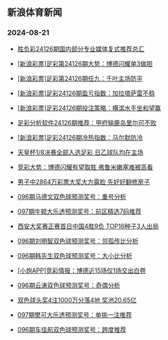 ## 新浪体育新闻 
### 2024-08-21

+ [胜负彩24126期国内部分专业媒体复式推荐总汇](https://sports.sina.com.cn/l/2024-08-20/doc-inckfuvs8997713.shtml)

+ [[新浪彩票]足彩第24126期大势：博德闪耀单3做胆](https://sports.sina.com.cn/l/2024-08-20/doc-inckfuvu5768291.shtml)

+ [[新浪彩票]足彩第24126期任九：千叶主场防平](https://sports.sina.com.cn/l/2024-08-20/doc-inckfuvq0624152.shtml)

+ [[新浪彩票]足彩24126期盈亏指数：加拉塔萨雷不稳](https://sports.sina.com.cn/l/2024-08-20/doc-inckfuvq0624836.shtml)

+ [[新浪彩票]足彩24126期投注策略：横滨水手坐和望赢](https://sports.sina.com.cn/l/2024-08-20/doc-inckfuvn3860066.shtml)

+ [足彩分析软件24126期推荐：甲府输鹿岛里尔可不败](https://sports.sina.com.cn/l/2024-08-20/doc-inckfuvn3860400.shtml)

+ [[新浪彩票]足彩24126期冷热指数：马尔默防冷](https://sports.sina.com.cn/l/2024-08-20/doc-inckhfmk0460999.shtml)

+ [天皇杯1/8决赛全部入选足彩 日乙球队均在主场](https://sports.sina.com.cn/l/2024-08-20/doc-inckhfmk0459007.shtml)

+ [竞彩大势：博德闪耀有望取胜 弗鲁米嫩塞难被高看](https://sports.sina.com.cn/l/2024-08-20/doc-inckfzcq8885478.shtml)

+ [男子中2864万彩票大奖大方露脸 先好好翻修房子](https://sports.sina.com.cn/l/2024-08-20/doc-inckfuvq0622078.shtml)

+ [096期马德文双色球预测奖号：重号分析](https://sports.sina.com.cn/l/2024-08-20/doc-inckhmte3616590.shtml)

+ [097期牛顿大乐透预测奖号：前区精选7码推荐](https://sports.sina.com.cn/l/2024-08-20/doc-inckhmth0375607.shtml)

+ [西安大奖赛正赛首日中国4胜9负 TOP16种子3人出局](https://sports.sina.com.cn/others/snooker/2024-08-20/doc-inckfqpw5868320.shtml)

+ [096期刘明智双色球预测奖号：邻孤传比分析](https://sports.sina.com.cn/l/2024-08-20/doc-inckhmth0382627.shtml)

+ [096期韩先生双色球预测奖号：大小比分析](https://sports.sina.com.cn/l/2024-08-20/doc-inckhrze0258686.shtml)

+ [[小炮APP]竞彩情报：博德近15场仅1场交出白卷](https://sports.sina.com.cn/l/2024-08-20/doc-inckfzcs5692277.shtml)

+ [096期云涛双色球预测奖号：奇偶分析](https://sports.sina.com.cn/l/2024-08-20/doc-inckhfmh3670149.shtml)

+ [双色球头奖4注1000万分落4地 奖池20.65亿](https://sports.sina.com.cn/l/2024-08-20/doc-inckiaqw3371081.shtml)

+ [097期樊可大乐透预测奖号：单挑一注推荐](https://sports.sina.com.cn/l/2024-08-20/doc-inckhmtn5523263.shtml)

+ [096期车佳航双色球预测奖号：跨度推荐](https://sports.sina.com.cn/l/2024-08-20/doc-inckhmtk8755987.shtml)

